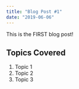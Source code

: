 ```yaml
---
title: "Blog Post #1"
date: "2019-06-06"
---
```


This is the FIRST blog post!

## Topics Covered

1. Topic 1
2. Topic 2
3. Topic 3